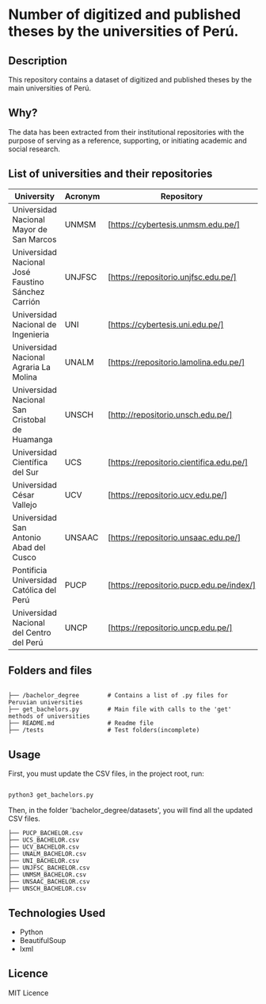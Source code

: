 # Number of digitized and published theses by the universities of Perú.

## Description

This repository contains a dataset of digitized and published theses by the main universities of Perú.

## Why?

The data has been extracted from their institutional repositories with the purpose of serving as a reference, supporting, or
initiating academic and social research.

## List of universities and their repositories

| University | Acronym | Repository |
| ----------  | ------ | ----------- |
| Universidad Nacional Mayor de San Marcos | UNMSM | [https://cybertesis.unmsm.edu.pe/] |
| Universidad Nacional José Faustino Sánchez Carrión | UNJFSC | [https://repositorio.unjfsc.edu.pe/] |
| Universidad Nacional de Ingenieria | UNI | [https://cybertesis.uni.edu.pe/] |
| Universidad Nacional Agraria La Molina | UNALM | [https://repositorio.lamolina.edu.pe/] |
| Universidad Nacional San Cristobal de Huamanga | UNSCH | [http://repositorio.unsch.edu.pe/] |
| Universidad Científica del Sur | UCS | [https://repositorio.cientifica.edu.pe/] |
| Universidad César Vallejo | UCV | [https://repositorio.ucv.edu.pe/] |
| Universidad San Antonio Abad del Cusco | UNSAAC | [https://repositorio.unsaac.edu.pe/] |
| Pontificia Universidad Católica del Perú | PUCP | [https://repositorio.pucp.edu.pe/index/] |
| Universidad Nacional del Centro del Perú | UNCP | [https://repositorio.uncp.edu.pe/] |

## Folders and files

```

├── /bachelor_degree        # Contains a list of .py files for Peruvian universities
├── get_bachelors.py        # Main file with calls to the 'get' methods of universities
├── README.md               # Readme file
├── /tests                  # Test folders(incomplete)

```

## Usage

First, you must update the CSV files, in the project root, run:

```bash

python3 get_bachelors.py

```

Then, in the folder 'bachelor_degree/datasets', you will find all the updated CSV files.

```
├── PUCP_BACHELOR.csv
├── UCS_BACHELOR.csv
├── UCV_BACHELOR.csv
├── UNALM_BACHELOR.csv
├── UNI_BACHELOR.csv
├── UNJFSC_BACHELOR.csv
├── UNMSM_BACHELOR.csv
├── UNSAAC_BACHELOR.csv
├── UNSCH_BACHELOR.csv
```

## Technologies Used

- Python
- BeautifulSoup
- lxml

## Licence

MIT Licence
